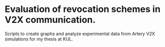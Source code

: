 # Evaluation of revocation schemes in V2X communication.
Scripts to create graphs and analyze experimental data from Artery V2X simulations for my thesis at KUL.
